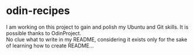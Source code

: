 # odin-recipes
I am working on this project to gain and polish my Ubuntu and Git skills. 
It is possible thanks to OdinProject.  
No clue what to write in my README, considering it exists only for the sake of learning how to create README...
